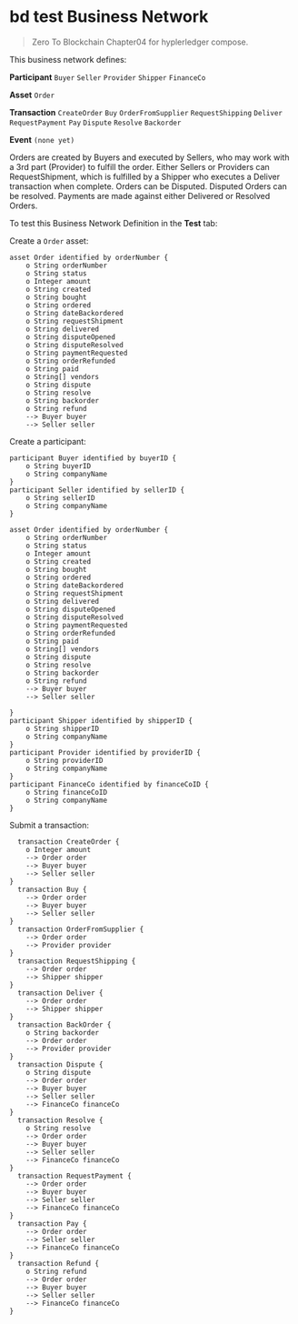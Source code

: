 # bd test Business Network

> Zero To Blockchain Chapter04 for hyplerledger compose.

This business network defines:

**Participant**
`Buyer`
`Seller`
`Provider`
`Shipper`
`FinanceCo`

**Asset**
`Order`

**Transaction**
`CreateOrder`
`Buy`
`OrderFromSupplier`
`RequestShipping`
`Deliver`
`RequestPayment`
`Pay`
`Dispute`
`Resolve`
`Backorder`

**Event**
`(none yet)`

Orders are created by Buyers and executed by Sellers, who may work with a 3rd part (Provider) to fulfill the order. Either Sellers or Providers can RequestShipment, which is fulfilled by a Shipper who executes a Deliver transaction when complete. Orders can be Disputed. Disputed Orders can be resolved. Payments are made against either Delivered or Resolved Orders. 

To test this Business Network Definition in the **Test** tab:

Create a `Order` asset:

```
asset Order identified by orderNumber {
    o String orderNumber
    o String status
    o Integer amount
    o String created
    o String bought
    o String ordered
    o String dateBackordered
    o String requestShipment
    o String delivered
    o String disputeOpened
    o String disputeResolved
    o String paymentRequested
    o String orderRefunded
    o String paid
    o String[] vendors
    o String dispute
    o String resolve
    o String backorder
    o String refund
    --> Buyer buyer
    --> Seller seller 
```

Create a participant:

```
participant Buyer identified by buyerID {
    o String buyerID
    o String companyName
}
participant Seller identified by sellerID {
    o String sellerID
    o String companyName
}

asset Order identified by orderNumber {
    o String orderNumber
    o String status
    o Integer amount
    o String created
    o String bought
    o String ordered
    o String dateBackordered
    o String requestShipment
    o String delivered
    o String disputeOpened
    o String disputeResolved
    o String paymentRequested
    o String orderRefunded
    o String paid
    o String[] vendors
    o String dispute
    o String resolve
    o String backorder
    o String refund
    --> Buyer buyer
    --> Seller seller 

}
participant Shipper identified by shipperID {
    o String shipperID
    o String companyName
}
participant Provider identified by providerID {
    o String providerID
    o String companyName
}
participant FinanceCo identified by financeCoID {
    o String financeCoID
    o String companyName
}
```

Submit a  transaction:

```
  transaction CreateOrder {
    o Integer amount
    --> Order order
    --> Buyer buyer
    --> Seller seller
}
  transaction Buy {
    --> Order order
    --> Buyer buyer
    --> Seller seller
}
  transaction OrderFromSupplier {
    --> Order order
    --> Provider provider
}
  transaction RequestShipping {
    --> Order order
    --> Shipper shipper
}
  transaction Deliver {
    --> Order order
    --> Shipper shipper
}
  transaction BackOrder {
    o String backorder
    --> Order order
    --> Provider provider
}
  transaction Dispute {
    o String dispute
    --> Order order
    --> Buyer buyer
    --> Seller seller
    --> FinanceCo financeCo
}
  transaction Resolve {
    o String resolve
    --> Order order
    --> Buyer buyer
    --> Seller seller
    --> FinanceCo financeCo
}
  transaction RequestPayment {
    --> Order order
    --> Buyer buyer
    --> Seller seller
    --> FinanceCo financeCo
}
  transaction Pay {
    --> Order order
    --> Seller seller
    --> FinanceCo financeCo
}
  transaction Refund {
    o String refund
    --> Order order
    --> Buyer buyer
    --> Seller seller
    --> FinanceCo financeCo
}
```
